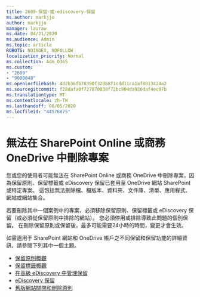 ```yaml
---
title: 2609-保留-或-ediscovery-保留
ms.author: markjjo
author: markjjo
manager: lauraw
ms.date: 04/21/2020
ms.audience: Admin
ms.topic: article
ROBOTS: NOINDEX, NOFOLLOW
localization_priority: Normal
ms.collection: Adm_O365
ms.custom:
- "2609"
- "9000048"
ms.openlocfilehash: 4d2b36fb78390f32d68f1cdd11ca1af8013424a2
ms.sourcegitcommit: f28dafa0f727870038f72bc904da926daf4ec07b
ms.translationtype: MT
ms.contentlocale: zh-TW
ms.lasthandoff: 06/05/2020
ms.locfileid: "44576875"
---
```

# <a name="unable-to-delete-items-in-sharepoint-online-or-onedrive-for-business"></a>無法在 SharePoint Online 或商務 OneDrive 中刪除專案

您或您的使用者可能無法在 SharePoint Online 或商務 OneDrive 中刪除專案，因為保留原則、保留標籤或 eDiscovery 保留已套用至 OneDrive 網站 SharePoint 或特定專案。 這包括無法刪除檔、檔版本、資料夾、文件庫、清單、應用程式、網站或網站集合。 

若要刪除其中一個案例中的專案，必須移除保留原則、保留標籤或 eDiscovery 保留（或必須從保留原則中排除的網站）。 您必須停用或排除導致此問題的個別保留。 在刪除保留原則或保留後，最多可能需要24小時的時間，變更才會生效。 

如需適用于 SharePoint 網站和 OneDrive 帳戶之不同保留和保留功能的詳細資訊，請參閱下列其中一個主題。

- [保留原則概觀](https://docs.microsoft.com/microsoft-365/compliance/retention-policies)
- [保留標籤概觀](https://docs.microsoft.com/microsoft-365/compliance/labels)
- [在高級 eDiscovery 中管理保留](https://docs.microsoft.com/microsoft-365/compliance/managing-holds)
- [eDiscovery 保留](https://docs.microsoft.com/microsoft-365/compliance/ediscovery-cases#step-4-place-content-locations-on-hold)
- [舊版網站關閉和刪除原則](https://support.office.com/article/Use-policies-for-site-closure-and-deletion-A8280D82-27FD-48C5-9ADF-8A5431208BA5)